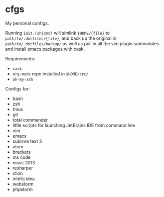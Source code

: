 # cfgs
My personal configs.

Running `init.(sh|cmd)` will simlink `$HOME/{file}` to `path/to/.dotfiles/{file}`, and back up the original in `path/to/.dotfiles/backup/` as well as pull in all the vim plugin submodules and install emacs packages with cask.

Requirements:
- `cask`
- `org-mode` repo installed in `$HOME/src/`
- `oh-my-zsh`

Configs for:
- bash
- zsh
- tmux
- git
- total commander
- little scripts for launching JetBrains IDE from command line
- vim
- emacs
- sublime text 3
- atom
- brackets
- ms code
- msvc 2013
- resharper
- clion
- intellij idea
- webstorm
- phpstorm

